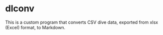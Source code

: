 # dlconv

This is a custom program that converts CSV dive data, exported from xlsx (Excel) format, to Markdown.
